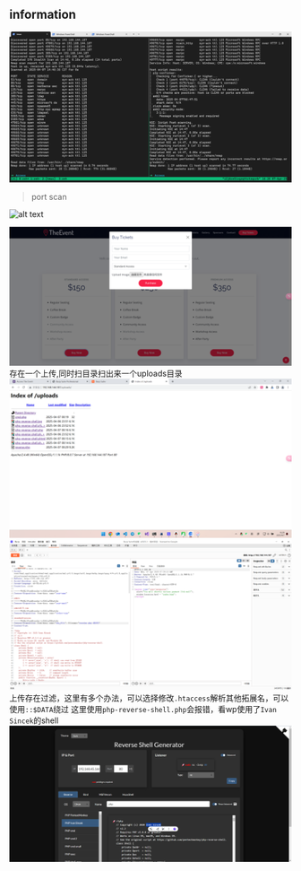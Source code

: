 <!-- ---
title: '[PG] Access'
date: 2025-04-06 19:37 +0800
categories: [hack,PG]
tags: [Windwos]
--- -->

## information
![alt text](<../assets/img/2025-04-07-[PG] Access.assets/image-2.png>)
> port scan




![alt text](<../assets/img/2025-04-07-[PG] Access.assets/image-1.png>)

![alt text](<../assets/img/2025-04-07-[PG] Access.assets/image-3.png>)
存在一个上传,同时扫目录扫出来一个uploads目录
![alt text](<../assets/img/2025-04-07-[PG] Access.assets/image-4.png>)
![alt text](<../assets/img/2025-04-07-[PG] Access.assets/image.png>)
上传存在过滤，这里有多个办法，可以选择修改`.htaccess`解析其他拓展名，可以使用`::$DATA`绕过
这里使用`php-reverse-shell.php`会报错，看wp使用了`Ivan Sincek`的shell
![alt text](<../assets/img/2025-04-07-[PG] Access.assets/image-5.png>)


